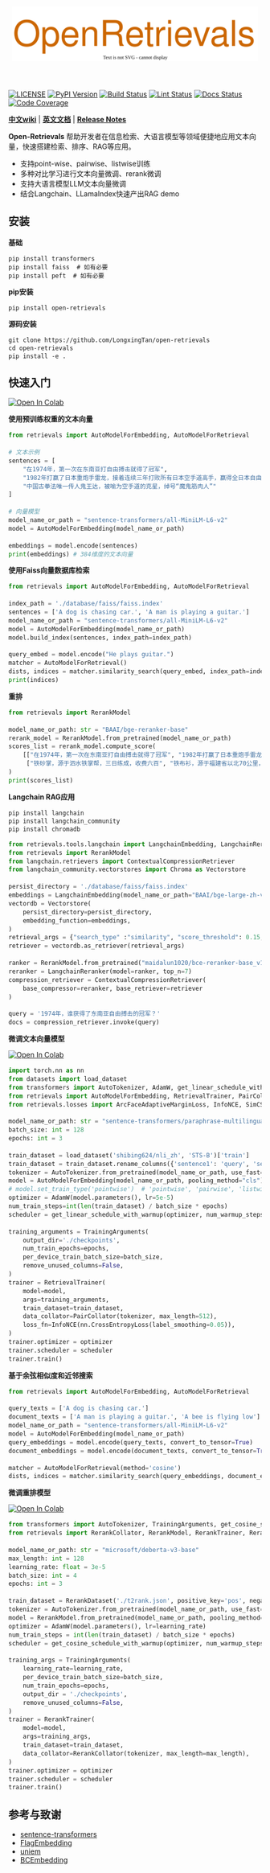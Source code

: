 [license-image]: https://img.shields.io/badge/License-Apache%202.0-blue.svg
[license-url]: https://opensource.org/licenses/Apache-2.0
[pypi-image]: https://badge.fury.io/py/open-retrievals.svg
[pypi-url]: https://pypi.org/project/open-retrievals
[pepy-image]: https://pepy.tech/badge/retrievals/month
[pepy-url]: https://pepy.tech/project/retrievals
[build-image]: https://github.com/LongxingTan/open-retrievals/actions/workflows/test.yml/badge.svg?branch=master
[build-url]: https://github.com/LongxingTan/open-retrievals/actions/workflows/test.yml?query=branch%3Amaster
[lint-image]: https://github.com/LongxingTan/open-retrievals/actions/workflows/lint.yml/badge.svg?branch=master
[lint-url]: https://github.com/LongxingTan/open-retrievals/actions/workflows/lint.yml?query=branch%3Amaster
[docs-image]: https://readthedocs.org/projects/open-retrievals/badge/?version=latest
[docs-url]: https://open-retrievals.readthedocs.io/en/latest/?version=latest
[coverage-image]: https://codecov.io/gh/longxingtan/open-retrievals/branch/master/graph/badge.svg
[coverage-url]: https://codecov.io/github/longxingtan/open-retrievals?branch=master

<h1 align="center">
<img src="./docs/source/_static/logo.svg" width="490" align=center/>
</h1><br>

[![LICENSE][license-image]][license-url]
[![PyPI Version][pypi-image]][pypi-url]
[![Build Status][build-image]][build-url]
[![Lint Status][lint-image]][lint-url]
[![Docs Status][docs-image]][docs-url]
[![Code Coverage][coverage-image]][coverage-url]


**[中文wiki](https://github.com/LongxingTan/open-retrievals/wiki)** | **[英文文档](https://open-retrievals.readthedocs.io)** | **[Release Notes](https://open-retrievals.readthedocs.io/en/latest/CHANGELOG.html)**

**Open-Retrievals** 帮助开发者在信息检索、大语言模型等领域便捷地应用文本向量，快速搭建检索、排序、RAG等应用。
- 支持point-wise、pairwise、listwise训练
- 多种对比学习进行文本向量微调、rerank微调
- 支持大语言模型LLM文本向量微调
- 结合Langchain、LLamaIndex快速产出RAG demo


## 安装

**基础**
```shell
pip install transformers
pip install faiss  # 如有必要
pip install peft  # 如有必要
```

**pip安装**
```shell
pip install open-retrievals
```

**源码安装**
```shell
git clone https://github.com/LongxingTan/open-retrievals
cd open-retrievals
pip install -e .
```


## 快速入门

[![Open In Colab](https://colab.research.google.com/assets/colab-badge.svg)](https://colab.research.google.com/drive/1-WBMisdWLeHUKlzJ2DrREXY_kSV8vjP3?usp=sharing)

**使用预训练权重的文本向量**
```python
from retrievals import AutoModelForEmbedding, AutoModelForRetrieval

# 文本示例
sentences = [
    "在1974年，第一次在东南亚打自由搏击就得了冠军",
    "1982年打赢了日本重炮手雷龙，接着连续三年打败所有日本空手道高手，赢得全日本自由搏击冠军",
    "中国古拳法唯一传人鬼王达，被喻为空手道的克星，绰号“魔鬼筋肉人”"
]

# 向量模型
model_name_or_path = "sentence-transformers/all-MiniLM-L6-v2"
model = AutoModelForEmbedding(model_name_or_path)

embeddings = model.encode(sentences)
print(embeddings) # 384维度的文本向量
```

**使用Faiss向量数据库检索**
```python
from retrievals import AutoModelForEmbedding, AutoModelForRetrieval

index_path = './database/faiss/faiss.index'
sentences = ['A dog is chasing car.', 'A man is playing a guitar.']
model_name_or_path = "sentence-transformers/all-MiniLM-L6-v2"
model = AutoModelForEmbedding(model_name_or_path)
model.build_index(sentences, index_path=index_path)

query_embed = model.encode("He plays guitar.")
matcher = AutoModelForRetrieval()
dists, indices = matcher.similarity_search(query_embed, index_path=index_path)
print(indices)
```

**重排**
```python
from retrievals import RerankModel

model_name_or_path: str = "BAAI/bge-reranker-base"
rerank_model = RerankModel.from_pretrained(model_name_or_path)
scores_list = rerank_model.compute_score(
    [["在1974年，第一次在东南亚打自由搏击就得了冠军", "1982年打赢了日本重炮手雷龙"],
     ["铁砂掌，源于泗水铁掌帮，三日练成，收费六百", "铁布衫，源于福建省以北70公里，五日练成，收费八百"]]
)
print(scores_list)
```

**Langchain RAG应用**
```shell
pip install langchain
pip install langchain_community
pip install chromadb
```

```python
from retrievals.tools.langchain import LangchainEmbedding, LangchainReranker
from retrievals import RerankModel
from langchain.retrievers import ContextualCompressionRetriever
from langchain_community.vectorstores import Chroma as Vectorstore

persist_directory = './database/faiss/faiss.index'
embeddings = LangchainEmbedding(model_name_or_path="BAAI/bge-large-zh-v1.5")
vectordb = Vectorstore(
    persist_directory=persist_directory,
    embedding_function=embeddings,
)
retrieval_args = {"search_type" :"similarity", "score_threshold": 0.15, "k": 30}
retriever = vectordb.as_retriever(retrieval_args)

ranker = RerankModel.from_pretrained("maidalun1020/bce-reranker-base_v1")
reranker = LangchainReranker(model=ranker, top_n=7)
compression_retriever = ContextualCompressionRetriever(
    base_compressor=reranker, base_retriever=retriever
)

query = '1974年，谁获得了东南亚自由搏击的冠军？'
docs = compression_retriever.invoke(query)
```

**微调文本向量模型**

[![Open In Colab](https://colab.research.google.com/assets/colab-badge.svg)](https://colab.research.google.com/drive/17KXe2lnNRID-HiVvMtzQnONiO74oGs91?usp=sharing)

```python
import torch.nn as nn
from datasets import load_dataset
from transformers import AutoTokenizer, AdamW, get_linear_schedule_with_warmup, TrainingArguments
from retrievals import AutoModelForEmbedding, RetrievalTrainer, PairCollator, TripletCollator
from retrievals.losses import ArcFaceAdaptiveMarginLoss, InfoNCE, SimCSE, TripletLoss

model_name_or_path: str = "sentence-transformers/paraphrase-multilingual-mpnet-base-v2"
batch_size: int = 128
epochs: int = 3

train_dataset = load_dataset('shibing624/nli_zh', 'STS-B')['train']
train_dataset = train_dataset.rename_columns({'sentence1': 'query', 'sentence2': 'positive'})
tokenizer = AutoTokenizer.from_pretrained(model_name_or_path, use_fast=False)
model = AutoModelForEmbedding(model_name_or_path, pooling_method="cls")
# model.set_train_type('pointwise')  # 'pointwise', 'pairwise', 'listwise'
optimizer = AdamW(model.parameters(), lr=5e-5)
num_train_steps=int(len(train_dataset) / batch_size * epochs)
scheduler = get_linear_schedule_with_warmup(optimizer, num_warmup_steps=0.05 * num_train_steps, num_training_steps=num_train_steps)

training_arguments = TrainingArguments(
    output_dir='./checkpoints',
    num_train_epochs=epochs,
    per_device_train_batch_size=batch_size,
    remove_unused_columns=False,
)
trainer = RetrievalTrainer(
    model=model,
    args=training_arguments,
    train_dataset=train_dataset,
    data_collator=PairCollator(tokenizer, max_length=512),
    loss_fn=InfoNCE(nn.CrossEntropyLoss(label_smoothing=0.05)),
)
trainer.optimizer = optimizer
trainer.scheduler = scheduler
trainer.train()
```

**基于余弦相似度和近邻搜索**
```python
from retrievals import AutoModelForEmbedding, AutoModelForRetrieval

query_texts = ['A dog is chasing car.']
document_texts = ['A man is playing a guitar.', 'A bee is flying low']
model_name_or_path = "sentence-transformers/all-MiniLM-L6-v2"
model = AutoModelForEmbedding(model_name_or_path)
query_embeddings = model.encode(query_texts, convert_to_tensor=True)
document_embeddings = model.encode(document_texts, convert_to_tensor=True)

matcher = AutoModelForRetrieval(method='cosine')
dists, indices = matcher.similarity_search(query_embeddings, document_embeddings, top_k=1)
```

**微调重排模型**

[![Open In Colab](https://colab.research.google.com/assets/colab-badge.svg)](https://colab.research.google.com/drive/1QvbUkZtG56SXomGYidwI4RQzwODQrWNm?usp=sharing)

```python
from transformers import AutoTokenizer, TrainingArguments, get_cosine_schedule_with_warmup, AdamW
from retrievals import RerankCollator, RerankModel, RerankTrainer, RerankDataset

model_name_or_path: str = "microsoft/deberta-v3-base"
max_length: int = 128
learning_rate: float = 3e-5
batch_size: int = 4
epochs: int = 3

train_dataset = RerankDataset('./t2rank.json', positive_key='pos', negative_key='neg')
tokenizer = AutoTokenizer.from_pretrained(model_name_or_path, use_fast=False)
model = RerankModel.from_pretrained(model_name_or_path, pooling_method="mean")
optimizer = AdamW(model.parameters(), lr=learning_rate)
num_train_steps = int(len(train_dataset) / batch_size * epochs)
scheduler = get_cosine_schedule_with_warmup(optimizer, num_warmup_steps=0.05 * num_train_steps, num_training_steps=num_train_steps)

training_args = TrainingArguments(
    learning_rate=learning_rate,
    per_device_train_batch_size=batch_size,
    num_train_epochs=epochs,
    output_dir = './checkpoints',
    remove_unused_columns=False,
)
trainer = RerankTrainer(
    model=model,
    args=training_args,
    train_dataset=train_dataset,
    data_collator=RerankCollator(tokenizer, max_length=max_length),
)
trainer.optimizer = optimizer
trainer.scheduler = scheduler
trainer.train()
```


## 参考与致谢
- [sentence-transformers](https://github.com/UKPLab/sentence-transformers)
- [FlagEmbedding](https://github.com/FlagOpen/FlagEmbedding)
- [uniem](https://github.com/wangyuxinwhy/uniem)
- [BCEmbedding](https://github.com/netease-youdao/BCEmbedding)
